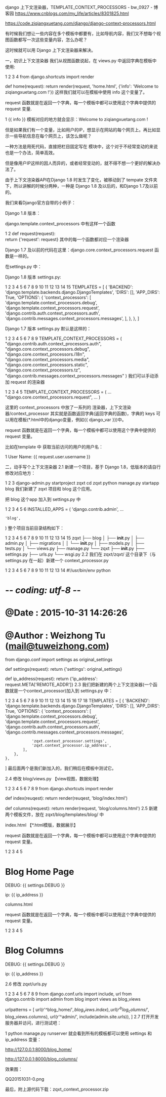 django 上下文渲染器，TEMPLATE_CONTEXT_PROCESSORS - bw_0927 - 博客园 https://www.cnblogs.com/my_life/articles/8301825.html

https://code.ziqiangxuetang.com/django/django-context-processors.html

 

有时候我们想让一些内容在多个模板中都要有，比如导航内容，我们又不想每个视图函数都写一次这些变量内容，怎么办呢？

这时候就可以用 Django 上下文渲染器来解决。

一，初识上下文渲染器
我们从视图函数说起，在 views.py 中返回字典在模板中使用:

1
2
3
4
from django.shortcuts import render
 
def home(request):
    return render(request, 'home.html', {'info': 'Welcome to ziqiangxuetang.com !'})
这样我们就可以在模板中使用 info 这个变量了。

request 函数就是在返回一个字典，每一个模板中都可以使用这个字典中提供的 request 变量.

1
{{ info }}
模板对应的地方就会显示：Welcome to ziqiangxuetang.com !

但是如果我们有一个变量，比如用户的IP，想显示在网站的每个网页上。再比如显示一些导航信息在每个网页上，该怎么做呢？

一种方法是用死代码，直接把栏目固定写在 模块中，这个对于不经常变动的来说也是一个办法，简单高效。

但是像用户IP这样的因人而异的，或者经常变动的，就不得不想一个更好的解决办法了。

 

由于上下文渲染器API在Django 1.8 时发生了变化，被移动到了 tempate 文件夹下，所以讲解的时候分两种，一种是 Django 1.8 及以后的，和Django 1.7及以前的。

我们来看Django官方自带的小例子：

Django 1.8 版本：

django.template.context_processors 中有这样一个函数

1
2
def request(request):    
    return {'request': request}
其中的每一个函数都对应一个渲染器

 

 

Django 1.7 及以前的代码在这里：django.core.context_processors.request 函数是一样的。

 

在settings.py 中：

Django 1.8 版本 settings.py:

1
2
3
4
5
6
7
8
9
10
11
12
13
14
15
TEMPLATES = [
    {
        'BACKEND': 'django.template.backends.django.DjangoTemplates',
        'DIRS': [],
        'APP_DIRS': True,
        'OPTIONS': {
            'context_processors': [
                'django.template.context_processors.debug',
                'django.template.context_processors.request',
                'django.contrib.auth.context_processors.auth',
                'django.contrib.messages.context_processors.messages',
            ],
        },
    },
]
 

Django 1.7 版本 settings.py 默认是这样的：

1
2
3
4
5
6
7
8
9
TEMPLATE_CONTEXT_PROCESSORS = (
    "django.contrib.auth.context_processors.auth",
    "django.core.context_processors.debug",
    "django.core.context_processors.i18n",
    "django.core.context_processors.media",
    "django.core.context_processors.static",
    "django.core.context_processors.tz",
    "django.contrib.messages.context_processors.messages"
)
我们可以手动添加 request 的渲染器

1
2
3
4
5
TEMPLATE_CONTEXT_PROCESSORS = (
    ...
    "django.core.context_processors.request",
    ...
)
 

这里的 context_processors 中放了一系列的 渲染器，上下文渲染器/context_processor 其实就是函数返回字典(返回字典的函数)，字典的 keys 可以用在模板(*.html中的django变量，例如{{ django_var }})中。

request 函数就是在返回一个字典，每一个模板中都可以使用这个字典中提供的 request 变量。

比如在template 中 获取当前访问的用户的用户名：

1
User Name: {{ request.user.username }}
 
二，动手写个上下文渲染器
2.1 新建一个项目，基于 Django 1.8，低版本的请自行修改对应地方：

1
2
3
django-admin.py startproject zqxt
cd zqxt
python manage.py startapp blog
我们新建了 zqxt 项目和 blog 这个应用。

把 blog 这个app 加入到 settings.py 中

1
2
3
4
5
6
INSTALLED_APPS = (
    'django.contrib.admin',
    ...
 
    'blog',
)
整个项目当前目录结构如下：

1
2
3
4
5
6
7
8
9
10
11
12
13
14
15
zqxt
├── blog
│   ├── __init__.py
│   ├── admin.py
│   ├── migrations
│   │   └── __init__.py
│   ├── models.py
│   ├── tests.py
│   └── views.py
├── manage.py
└── zqxt
    ├── __init__.py
    ├── settings.py
    ├── urls.py
    └── wsgi.py
2.2 我们在 zqxt/zqxt/ 这个目录下（与settings.py 在一起）新建一个 context_processor.py

1
2
3
4
5
6
7
8
9
10
11
12
13
14
#!/usr/bin/env python
# -*- coding: utf-8 -*-
# @Date    : 2015-10-31 14:26:26
# @Author  : Weizhong Tu (mail@tuweizhong.com)
 
from django.conf import settings as original_settings
 
 
def settings(request):
    return {'settings': original_settings}
 
 
def ip_address(request):
    return {'ip_address': request.META['REMOTE_ADDR']}
2.3 我们把新建的两个上下文渲染器(一个函数就是一个context_processor)加入到 settings.py 中：

1
2
3
4
5
6
7
8
9
10
11
12
13
14
15
16
17
18
TEMPLATES = [
    {
        'BACKEND': 'django.template.backends.django.DjangoTemplates',
        'DIRS': [],
        'APP_DIRS': True,
        'OPTIONS': {
            'context_processors': [
                'django.template.context_processors.debug',
                'django.template.context_processors.request',
                'django.contrib.auth.context_processors.auth',
                'django.contrib.messages.context_processors.messages',
 
                'zqxt.context_processor.settings',
                'zqxt.context_processor.ip_address',
            ],
        },
    },
]
最后面两个是我们新加入的，我们稍后在模板中测试它。

 

 

2.4 修改 blog/views.py 【view视图，数据处理】

1
2
3
4
5
6
7
8
9
from django.shortcuts import render
 
 
def index(reuqest):
    return render(reuqest, 'blog/index.html')
 
 
def columns(request):
    return render(request, 'blog/columns.html')
2.5 新建两个模板文件，放在 zqxt/blog/templates/blog/ 中

index.html   【*.html模版，数据展示】

request 函数就是在返回一个字典，每一个模板中都可以使用这个字典中提供的 request 变量。

1
2
3
4
5
<h1>Blog Home Page</h1>
 
DEBUG: {{ settings.DEBUG }} 
 
ip: {{ ip_address }}
 

columns.html

request 函数就是在返回一个字典，每一个模板中都可以使用这个字典中提供的 request 变量。

1
2
3
4
5
<h1>Blog Columns</h1>
 
DEBUG: {{ settings.DEBUG }}
 
ip: {{ ip_address }}
 

 

2.6 修改 zqxt/urls.py

1
2
3
4
5
6
7
8
9
from django.conf.urls import include, url
from django.contrib import admin
from blog import views as blog_views
 
urlpatterns = [
    url(r'^blog_home/$', blog_views.index),
    url(r'^blog_columns/$', blog_views.columns),
    url(r'^admin/', include(admin.site.urls)),
]
2.7 打开开发服务器并访问，进行测试吧：

1
python manage.py runserver
就会看到所有的模板都可以使用 settings 和 ip_address 变量：

http://127.0.0.1:8000/blog_home/

http://127.0.0.1:8000/blog_columns/

效果图：

QQ20151031-0.png

最后，附上源代码下载：zqxt_context_processor.zip